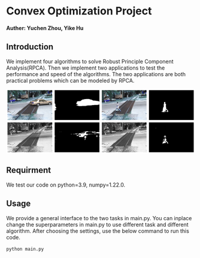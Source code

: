# Convex Optimization Project 
#### Auther: Yuchen Zhou, Yike Hu
## Introduction
We implement four algorithms to solve Robust Principle Component Analysis(RPCA). Then we implement two applications to test the performance and speed of the algorithms. The two applications are both 
practical problems which can be modeled by RPCA.

![result](./doc/result.png)

## Requirment

We test our code on python=3.9, numpy=1.22.0.

## Usage

We provide a general interface to the two tasks in main.py. You can inplace change the superparameters in main.py to use different task and different algorithm. After choosing the settings, use the below command to run this code.

```shell
python main.py
```

